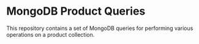# MongoDB Product Queries

This repository contains a set of MongoDB queries for performing various operations on a product collection.
